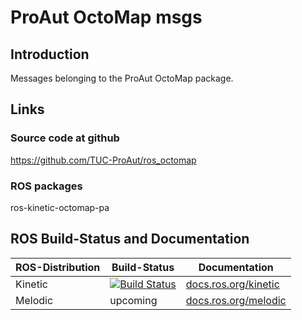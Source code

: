 # ProAut OctoMap msgs

## Introduction

Messages belonging to the ProAut OctoMap package.


## Links

### Source code at github
https://github.com/TUC-ProAut/ros_octomap

### ROS packages
ros-kinetic-octomap-pa


## ROS Build-Status and Documentation

ROS-Distribution | Build-Status                                                                                                                                                             | Documentation
-----------------|--------------------------------------------------------------------------------------------------------------------------------------------------------------------------|---------------
Kinetic          | [![Build Status](http://build.ros.org/buildStatus/icon?job=Kdev__octomap_pa__ubuntu_xenial_amd64)](http://build.ros.org/job/Kdev__octomap_pa_msgs__ubuntu_xenial_amd64/) | [docs.ros.org/kinetic](http://docs.ros.org/kinetic/api/octomap_pa_msgs/html/index.html)
Melodic          | upcoming                                                                                                                                                                 | [docs.ros.org/melodic](http://docs.ros.org/melodic/api/octomap_pa_msgs/html/index.html)
